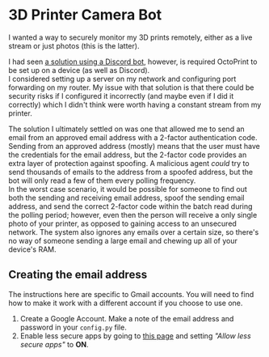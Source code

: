 # 3D Printer Camera Bot

I wanted a way to securely monitor my 3D prints remotely, either as a live stream or just photos (this is the latter).

I had seen [a solution using a Discord bot](https://github.com/cameroncros/OctoPrint-DiscordRemote), however, is required OctoPrint to be set up on a device (as well as Discord).  
I considered setting up a server on my network and configuring port forwarding on my router. My issue with that solution is that there could be security risks if I configured it incorrectly (and maybe even if I did it correctly) which I didn't think were worth having a constant stream from my printer.

The solution I ultimately settled on was one that allowed me to send an email from an approved email address with a 2-factor authentication code.
Sending from an approved address (mostly) means that the user must have the credentials for the email address, but the 2-factor code provides an extra layer of protection against spoofing.
A malicious agent *could* try to send thousands of emails to the address from a spoofed address, but the bot will only read a few of them every polling frequency.  
In the worst case scenario, it would be possible for someone to find out both the sending and receiving email address, spoof the sending email address, and send the correct 2-factor code within the batch read during the polling period; however, even then the person will receive a only single photo of your printer, as opposed to gaining access to an unsecured network.
The system also ignores any emails over a certain size, so there's no way of someone sending a large email and chewing up all of your device's RAM.

## Creating the email address

The instructions here are specific to Gmail accounts.
You will need to find how to make it work with a different account if you choose to use one.

1. Create a Google Account. Make a note of the email address and password in your `config.py` file.
1. Enable less secure apps by going to [this page](https://myaccount.google.com/lesssecureapps) and setting *"Allow less secure apps"* to **ON**.
